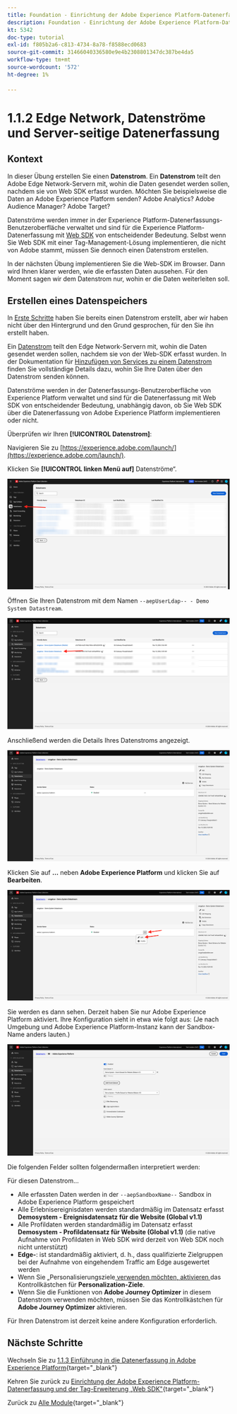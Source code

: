 ```yaml
---
title: Foundation - Einrichtung der Adobe Experience Platform-Datenerfassung und der Web-SDK-Erweiterung - Edge Network, Datenströme und Server-seitige Datenerfassung
description: Foundation - Einrichtung der Adobe Experience Platform-Datenerfassung und der Web-SDK-Erweiterung - Edge Network, Datenströme und Server-seitige Datenerfassung
kt: 5342
doc-type: tutorial
exl-id: f805b2a6-c813-4734-8a78-f8588ecd0683
source-git-commit: 31466040336580e9e4b2308801347dc387be4da5
workflow-type: tm+mt
source-wordcount: '572'
ht-degree: 1%

---
```


# 1.1.2 Edge Network, Datenströme und Server-seitige Datenerfassung

## Kontext

In dieser Übung erstellen Sie einen **Datenstrom**. Ein **Datenstrom** teilt den Adobe Edge Network-Servern mit, wohin die Daten gesendet werden sollen, nachdem sie von Web SDK erfasst wurden. Möchten Sie beispielsweise die Daten an Adobe Experience Platform senden? Adobe Analytics? Adobe Audience Manager? Adobe Target?

Datenströme werden immer in der Experience Platform-Datenerfassungs-Benutzeroberfläche verwaltet und sind für die Experience Platform-Datenerfassung mit [Web SDK](https://experienceleague.adobe.com/de/docs/experience-platform/web-sdk/home) von entscheidender Bedeutung. Selbst wenn Sie Web SDK mit einer Tag-Management-Lösung implementieren, die nicht von Adobe stammt, müssen Sie dennoch einen Datenstrom erstellen.

In der nächsten Übung implementieren Sie die Web-SDK im Browser. Dann wird Ihnen klarer werden, wie die erfassten Daten aussehen. Für den Moment sagen wir dem Datenstrom nur, wohin er die Daten weiterleiten soll.

## Erstellen eines Datenspeichers

In [Erste Schritte](./../../../../modules/getting-started/gettingstarted/ex2.md) haben Sie bereits einen Datenstrom erstellt, aber wir haben nicht über den Hintergrund und den Grund gesprochen, für den Sie ihn erstellt haben.

Ein [Datenstrom](https://experienceleague.adobe.com/de/docs/experience-platform/datastreams/overview) teilt den Edge Network-Servern mit, wohin die Daten gesendet werden sollen, nachdem sie von der Web-SDK erfasst wurden. In der Dokumentation für [Hinzufügen von Services zu einem Datenstrom](https://experienceleague.adobe.com/en/docs/experience-platform/datastreams/configure#add-services) finden Sie vollständige Details dazu, wohin Sie Ihre Daten über den Datenstrom senden können.

Datenströme werden in der Datenerfassungs-Benutzeroberfläche von Experience Platform verwaltet und sind für die Datenerfassung mit Web SDK von entscheidender Bedeutung, unabhängig davon, ob Sie Web SDK über die Datenerfassung von Adobe Experience Platform implementieren oder nicht.

Überprüfen wir Ihren **[!UICONTROL Datenstrom]**:

Navigieren Sie zu [https://experience.adobe.com/launch/](https://experience.adobe.com/launch/).

Klicken Sie **[!UICONTROL linken Menü auf]** Datenströme“.

![Klicken Sie im linken Navigationsbereich auf das Datenstrom -Symbol](./images/edgeconfig1.png)

Öffnen Sie Ihren Datenstrom mit dem Namen `--aepUserLdap-- - Demo System Datastream`.

![Benennen Sie den Datenstrom und speichern Sie ihn](./images/edgeconfig2.png)

Anschließend werden die Details Ihres Datenstroms angezeigt.

![Benennen Sie den Datenstrom und speichern Sie ihn](./images/edgecfg1.png)

Klicken Sie auf **…** neben **Adobe Experience Platform** und klicken Sie auf **Bearbeiten**.

![Benennen Sie den Datenstrom und speichern Sie ihn](./images/edgecfg1a.png)

Sie werden es dann sehen. Derzeit haben Sie nur Adobe Experience Platform aktiviert. Ihre Konfiguration sieht in etwa wie folgt aus: (Je nach Umgebung und Adobe Experience Platform-Instanz kann der Sandbox-Name anders lauten.)

![Benennen Sie den Datenstrom und speichern Sie ihn](./images/edgecfg2.png)

Die folgenden Felder sollten folgendermaßen interpretiert werden:

Für diesen Datenstrom…

- Alle erfassten Daten werden in der `--aepSandboxName--` Sandbox in Adobe Experience Platform gespeichert
- Alle Erlebnisereignisdaten werden standardmäßig im Datensatz erfasst **Demosystem - Ereignisdatensatz für die Website (Global v1.1)**
- Alle Profildaten werden standardmäßig im Datensatz erfasst **Demosystem - Profildatensatz für Website (Global v1.1)** (die native Aufnahme von Profildaten in Web SDK wird derzeit von Web SDK noch nicht unterstützt)
- **Edge-**: ist standardmäßig aktiviert, d. h., dass qualifizierte Zielgruppen bei der Aufnahme von eingehendem Traffic am Edge ausgewertet werden
- Wenn Sie „Personalisierungsziele[ verwenden möchten, aktivieren ](https://experienceleague.adobe.com/en/docs/experience-platform/destinations/catalog/personalization/overview) das Kontrollkästchen für **Personalization-Ziele**.
- Wenn Sie die Funktionen von **Adobe Journey Optimizer** in diesem Datenstrom verwenden möchten, müssen Sie das Kontrollkästchen für **Adobe Journey Optimizer** aktivieren.

Für Ihren Datenstrom ist derzeit keine andere Konfiguration erforderlich.

## Nächste Schritte

Wechseln Sie zu [1.1.3 Einführung in die Datenerfassung in Adobe Experience Platform](./ex3.md){target="_blank"}

Kehren Sie zurück zu [Einrichtung der Adobe Experience Platform-Datenerfassung und der Tag-Erweiterung „Web SDK&quot;](./data-ingestion-launch-web-sdk.md){target="_blank"}

Zurück zu [Alle Module](./../../../../overview.md){target="_blank"}
